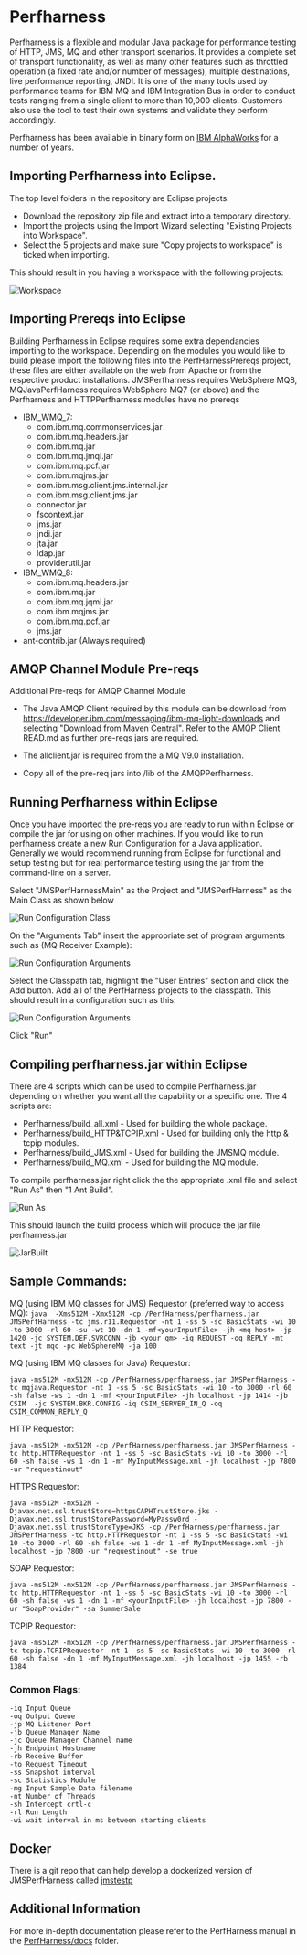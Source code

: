 # Perfharness
Perfharness is a flexible and modular Java package for performance testing of HTTP, JMS, MQ and other transport scenarios. It provides a complete set of transport functionality, as well as many other features such as throttled operation (a fixed rate and/or number of messages), multiple destinations, live performance reporting, JNDI. It is one of the many tools used by performance teams for IBM MQ and IBM Integration Bus in order to conduct tests ranging from a single client to more than 10,000 clients. Customers also use the tool to test their own systems and validate they perform accordingly.

Perfharness has been available in binary form on [IBM AlphaWorks](https://ibm.biz/JMSPerfHarness) for a number of years. 

## Importing Perfharness into Eclipse.

The top level folders in the repository are Eclipse projects. 
* Download the repository zip file and extract into a temporary directory.  
* Import the projects using the Import Wizard selecting "Existing Projects into Workspace". 
* Select the 5 projects and make sure "Copy projects to workspace" is ticked when importing.

This should result in you having a workspace with the following projects:

![Workspace](images/PerfharnessWorkspace.png?raw=true "Workspace")

## Importing Prereqs into Eclipse

Building Perfharness in Eclipse requires some extra dependancies importing to the workspace. Depending on the modules you would like to build please import the following files into the PerfHarnessPrereqs project, these files are either available on the web from Apache or from the respective product installations. JMSPerfharness requires WebSphere MQ8, MQJavaPerfHarness requires WebSphere MQ7 (or above) and the Perfharness and HTTPPerfharness modules have no prereqs

* IBM_WMQ_7: 
    * com.ibm.mq.commonservices.jar
    * com.ibm.mq.headers.jar
    * com.ibm.mq.jar
    * com.ibm.mq.jmqi.jar
    * com.ibm.mq.pcf.jar
    * com.ibm.mqjms.jar
    * com.ibm.msg.client.jms.internal.jar
    * com.ibm.msg.client.jms.jar
    * connector.jar
    * fscontext.jar
    * jms.jar
    * jndi.jar
    * jta.jar
    * ldap.jar
    * providerutil.jar
* IBM_WMQ_8: 
    * com.ibm.mq.headers.jar
    * com.ibm.mq.jar
    * com.ibm.mq.jqmi.jar
    * com.ibm.mqjms.jar
    *  com.ibm.mq.pcf.jar
    * jms.jar
* ant-contrib.jar (Always required)

## AMQP Channel Module Pre-reqs

Additional Pre-reqs for AMQP Channel Module

* The Java AMQP Client required by this module can be download from 
https://developer.ibm.com/messaging/ibm-mq-light-downloads and selecting "Download from Maven Central".
Refer to the AMQP Client READ.md as further pre-reqs jars are required.

* The allclient.jar is required from the a MQ V9.0 installation.
* Copy all of the pre-req jars into /lib of the AMQPPerfharness.

## Running Perfharness within Eclipse

Once you have imported the pre-reqs you are ready to run within Eclipse or compile the jar for using on other machines. If you would like to run perfharness create a new Run Configuration for a Java application. Generally we would recommend running from Eclipse for functional and setup testing but for real performance testing using the jar from the command-line on a server.

Select "JMSPerfHarnessMain" as the Project and "JMSPerfHarness" as the Main Class as shown below

![Run Configuration Class](images/PerfharnessRunConfiguration1.png?raw=true "RunConfigurationClass")

On the "Arguments Tab" insert the appropriate set of program arguments such as (MQ Receiver Example):

![Run Configuration Arguments](images/PerfharnessRunConfiguration2.png?raw=true "RunConfigurationArguments")

Select the Classpath tab, highlight the "User Entries" section and click the Add button. Add all of the PerfHarness projects to the classpath. This should result in a configuration such as this:

![Run Configuration Arguments](images/PerfharnessRunConfiguration3.png?raw=true "RunConfigurationClasspath")

Click "Run"

## Compiling perfharness.jar within Eclipse

There are 4 scripts which can be used to compile Perfharness.jar depending on whether you want all the capability or a specific one. The 4 scripts are:

* Perfharness/build_all.xml - Used for building the whole package.
* Perfharness/build_HTTP&TCPIP.xml - Used for building only the http & tcpip modules.
* Perfharness/build_JMS.xml - Used for building the JMSMQ module.
* Perfharness/build_MQ.xml - Used for building the MQ module.

To compile perfharness.jar right click the the appropriate .xml file and select "Run As" then "1 Ant Build". 

![Run As](images/RunAs.png?raw=true "RunAs")

This should launch the build process which will produce the jar file perfharness.jar

![JarBuilt](images/PerfHarnessBuilt.png?raw=true "JarsBuilt")

## Sample Commands:

MQ (using IBM MQ classes for JMS) Requestor (preferred way to access MQ):
```java  -Xms512M -Xmx512M -cp /PerfHarness/perfharness.jar JMSPerfHarness -tc jms.r11.Requestor -nt 1 -ss 5 -sc BasicStats -wi 10 -to 3000 -rl 60 -su -wt 10 -dn 1 -mf<yourInputFile> -jh <mq host> -jp 1420 -jc SYSTEM.DEF.SVRCONN -jb <your qm> -iq REQUEST -oq REPLY -mt text -jt mqc -pc WebSphereMQ -ja 100```

MQ (using IBM MQ classes for Java) Requestor:

```java -ms512M -mx512M -cp /PerfHarness/perfharness.jar JMSPerfHarness -tc mqjava.Requestor -nt 1 -ss 5 -sc BasicStats -wi 10 -to 3000 -rl 60 -sh false -ws 1 -dn 1 -mf <yourInputFile> -jh localhost -jp 1414 -jb CSIM  -jc SYSTEM.BKR.CONFIG -iq CSIM_SERVER_IN_Q -oq CSIM_COMMON_REPLY_Q```

HTTP Requestor:

```java -ms512M -mx512M -cp /PerfHarness/perfharness.jar JMSPerfHarness -tc http.HTTPRequestor -nt 1 -ss 5 -sc BasicStats -wi 10 -to 3000 -rl 60 -sh false -ws 1 -dn 1 -mf MyInputMessage.xml -jh localhost -jp 7800 -ur "requestinout"```

HTTPS Requestor:

```java -ms512M -mx512M -Djavax.net.ssl.trustStore=httpsCAPHTrustStore.jks -Djavax.net.ssl.trustStorePassword=MyPassw0rd -Djavax.net.ssl.trustStoreType=JKS -cp /PerfHarness/perfharness.jar JMSPerfHarness -tc http.HTTPRequestor -nt 1 -ss 5 -sc BasicStats -wi 10 -to 3000 -rl 60 -sh false -ws 1 -dn 1 -mf MyInputMessage.xml -jh localhost -jp 7800 -ur "requestinout" -se true```

SOAP Requestor:

```java -ms512M -mx512M -cp /PerfHarness/perfharness.jar JMSPerfHarness -tc http.HTTPRequestor -nt 1 -ss 5 -sc BasicStats -wi 10 -to 3000 -rl 60 -sh false -ws 1 -dn 1 -mf <yourInputFile> -jh localhost -jp 7800 -ur "SoapProvider" -sa SummerSale```

TCPIP Requestor: 

```java -ms512M -mx512M -cp /PerfHarness/perfharness.jar JMSPerfHarness -tc tcpip.TCPIPRequestor -nt 1 -ss 5 -sc BasicStats -wi 10 -to 3000 -rl 60 -sh false -dn 1 -mf MyInputMessage.xml -jh localhost -jp 1455 -rb 1384```

### Common Flags:

```-tc transport
-iq Input Queue
-oq Output Queue
-jp MQ Listener Port
-jb Queue Manager Name
-jc Queue Manager Channel name
-jh Endpoint Hostname
-rb Receive Buffer
-to Request Timeout
-ss Snapshot interval
-sc Statistics Module
-mg Input Sample Data filename
-nt Number of Threads
-sh Intercept crtl-c
-rl Run Length
-wi wait interval in ms between starting clients
```

## Docker

There is a git repo that can help develop a dockerized version of JMSPerfHarness called [jmstestp](https://github.com/ibm-messaging/jmstestp)

## Additional Information
For more in-depth documentation please refer to the PerfHarness manual in the [PerfHarness/docs](./PerfHarness/docs) folder.
